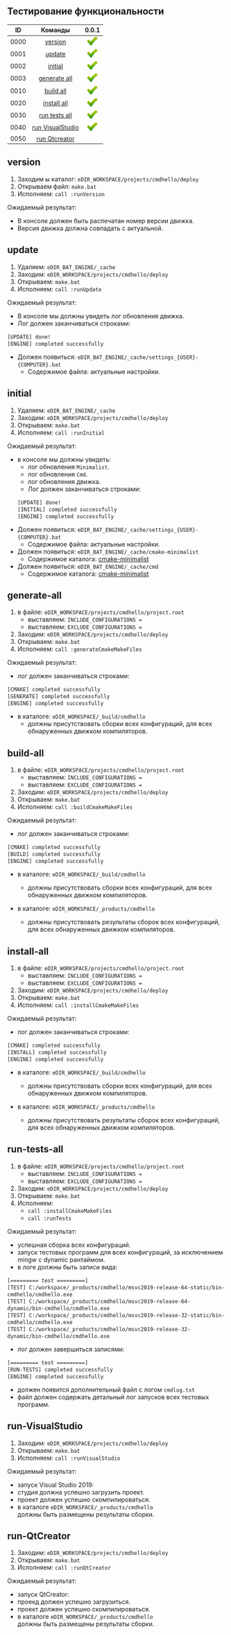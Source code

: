 ﻿
Тестирование функциональности
-----------------------------

| **ID** | **Команды**           | **0.0.1**                                             |  
|:------:|:---------------------:|:-----------------------------------------------------:|  
|  0000  | [version][0]          | [![](success.png)](#version "2021y-01m-11d")          |  
|  0001  | [update][1]           | [![](success.png)](#update "2021y-01m-11d")           |  
|  0002  | [initial][2]          | [![](success.png)](#initial "2021y-01m-11d")          |  
|  0003  | [generate all][3]     | [![](success.png)](#generate-all "2021y-01m-11d")     |  
|  0010  | [build all][4]        | [![](success.png)](#build-all "2021y-01m-11d")        |  
|  0020  | [install all][5]      | [![](success.png)](#install-all "2021y-01m-11d")      |  
|  0030  | [run tests all][6]    | [![](success.png)](#run-tests-all "2021y-01m-11d")    |  
|  0040  | [run VisualStudio][7] | [![](success.png)](#run-VisualStudio "2021y-01m-11d") |  
|  0050  | [run Qtcreator][8]    |                                                       |  

[0]: #version "должен распечатать версию движка в консоли"  
[1]: #update "обновление настроек движка"  
[2]: #initial "обновление запчастей движка"  
[3]: #generate-all "генерируем MakeFiles для всех конфигураций"  
[4]: #build-all "сборка всех конфигураций"  
[5]: #install-all "сбоорка и деплой всех конфигураций"  
[6]: #run-tests-all "запуск тестов для всех конфигураций"  
[7]: #run-VisualStudio "запуск Visual Studio 2019"  
[8]: #run-QtCreator "запуск QtCreator"  

## version
1. Заходим ы каталог: `eDIR_WORKSPACE/projects/cmdhello/deploy`  
2. Открываем файл: `make.bat`  
3. Исполняем: `call :runVersion`  

Ожидаемый результат:  
  - В консоле должен быть распечатан номер версии движка.  
  - Версия движка должна совпадать с актуальной.  


## update
1. Удаляем: `eDIR_BAT_ENGINE/_cache`  
2. Заходим: `eDIR_WORKSPACE/projects/cmdhello/deploy`  
3. Открываем: `make.bat`  
4. Исполняем: `call :runUpdate`  

Ожидаемый результат:  
  - В консоле мы должны увидеть лог обновления движка.  
  - Лог должен заканчиваться строками:
  ```
  [UPDATE] done!
  [ENGINE] completed successfully  
  ```
  - Должен появиться: `eDIR_BAT_ENGINE/_cache/settings_{USER}-{COMPUTER}.bat`  
    - Содержимое файла: актуальные настройки.  

## initial
1. Удаляем: `eDIR_BAT_ENGINE/_cache`  
2. Заходим: `eDIR_WORKSPACE/projects/cmdhello/deploy`  
3. Открываем: `make.bat`  
4. Исполняем: `call :runInitial`  

Ожидаемый результат:  
  - в консоле мы должны увидеть:  
    - лог обновления `Minimalist`.  
    - лог обновления `Cmd`.  
    - лог обновления движка.  
    - Лог должен заканчиваться строками:
    ```
    [UPDATE] done!
    [INITIAL] completed successfully
    [ENGINE] completed successfully         
    ```
  - Должен появиться: `eDIR_BAT_ENGINE/_cache/settings_{USER}-{COMPUTER}.bat`  
    - Содержимое файла: актуальные настройки.  
  - Должен появиться: `eDIR_BAT_ENGINE/_cache/cmake-minimalist`  
    - Содержимое каталога: [cmake-minimalist](https://github.com/Kartonagnick/cmake-minimalist "репозиторий")  
  - Должен появиться: `eDIR_BAT_ENGINE/_cache/cmd`  
    - Содержимое каталога: [cmake-minimalist](https://github.com/Kartonagnick/cmd-windows "репозиторий")  

## generate-all
1. в файле: `eDIR_WORKSPACE/projects/cmdhello/project.root`
   - выставляем: `INCLUDE_CONFIGURATIONS =`
   - выставляем: `EXCLUDE_CONFIGURATIONS =`
2. Заходим: `eDIR_WORKSPACE/projects/cmdhello/deploy`  
3. Открываем: `make.bat`  
4. Исполняем: `call :generateCmakeMakeFiles`  

Ожидаемый результат:  
  - лог должен заканчиваться строками:  
  ```
  [CMAKE] completed successfully
  [GENERATE] completed successfully
  [ENGINE] completed successfully
  ```
  - в каталоге: `eDIR_WORKSPACE/_build/cmdhello`  
    - должны присутствовать сборки всех конфигураций,
      для всех обнаруженных движком компиляторов.  

## build-all
1. в файле: `eDIR_WORKSPACE/projects/cmdhello/project.root`
   - выставляем: `INCLUDE_CONFIGURATIONS =`
   - выставляем: `EXCLUDE_CONFIGURATIONS =`
2. Заходим: `eDIR_WORKSPACE/projects/cmdhello/deploy`  
3. Открываем: `make.bat`  
4. Исполняем: `call :buildCmakeMakeFiles`  

Ожидаемый результат:  
  - лог должен заканчиваться строками:  
  ```
  [CMAKE] completed successfully
  [BUILD] completed successfully
  [ENGINE] completed successfully
  ```
  - в каталоге: `eDIR_WORKSPACE/_build/cmdhello`  
    - должны присутствовать сборки всех конфигураций,
      для всех обнаруженных движком компиляторов.  

  - в каталоге: `eDIR_WORKSPACE/_products/cmdhello`  
    - должны присутствовать результаты сборок всех конфигураций,
      для всех обнаруженных движком компиляторов.  

## install-all
1. в файле: `eDIR_WORKSPACE/projects/cmdhello/project.root`
   - выставляем: `INCLUDE_CONFIGURATIONS =`
   - выставляем: `EXCLUDE_CONFIGURATIONS =`
2. Заходим: `eDIR_WORKSPACE/projects/cmdhello/deploy`  
3. Открываем: `make.bat`  
4. Исполняем: `call :installCmakeMakeFiles`  

Ожидаемый результат:  
  - лог должен заканчиваться строками:  
  ```
  [CMAKE] completed successfully
  [INSTALL] completed successfully
  [ENGINE] completed successfully
  ```
  - в каталоге: `eDIR_WORKSPACE/_build/cmdhello`  
    - должны присутствовать сборки всех конфигураций,
      для всех обнаруженных движком компиляторов.  

  - в каталоге: `eDIR_WORKSPACE/_products/cmdhello`  
    - должны присутствовать результаты сборок всех конфигураций,
      для всех обнаруженных движком компиляторов.  


## run-tests-all 
1. в файле: `eDIR_WORKSPACE/projects/cmdhello/project.root`
   - выставляем: `INCLUDE_CONFIGURATIONS =`
   - выставляем: `EXCLUDE_CONFIGURATIONS =`
2. Заходим: `eDIR_WORKSPACE/projects/cmdhello/deploy`  
3. Открываем: `make.bat`  
4. Исполняем: 
   - `call :installCmakeMakeFiles`  
   - `call :runTests`  

Ожидаемый результат:  
  - успешная сборка всех конфигураций.  
  - запуск тестовых программ для всех конфигураций, 
    за исключением mingw с dynamic рантаймом.  
  - в логе должны быть записи вида:  
  ```
  [========= test =========]    
  [TEST] C:/workspace/_products/cmdhello/msvc2019-release-64-static/bin-cmdhello/cmdhello.exe 
  [TEST] C:/workspace/_products/cmdhello/msvc2019-release-64-dynamic/bin-cmdhello/cmdhello.exe 
  [TEST] C:/workspace/_products/cmdhello/msvc2019-release-32-static/bin-cmdhello/cmdhello.exe 
  [TEST] C:/workspace/_products/cmdhello/msvc2019-release-32-dynamic/bin-cmdhello/cmdhello.exe 
   ```
  - лог должен завершиться записями:
  ```
  [========= test =========]
  [RUN-TESTS] completed successfully
  [ENGINE] completed successfully
  ```
  - должен появится дополнительный файл с логом `cmdlog.txt`  
  - файл должен содержать детальный лог запусков всех тестовых программ.  

## run-VisualStudio
1. Заходим: `eDIR_WORKSPACE/projects/cmdhello/deploy`  
3. Открываем: `make.bat`  
4. Исполняем: `call :runVisualStudio`  

Ожидаемый результат:  
  - запуск Visual Studio 2019:  
  - студия должна успешно загрузить проект.  
  - проект должен успешно скомпилироваться.  
  - в каталоге `eDIR_WORKSPACE/_products/cmdhello`  
    должны быть размещены результаты сборки.  

## run-QtCreator
1. Заходим: `eDIR_WORKSPACE/projects/cmdhello/deploy`  
3. Открываем: `make.bat`  
4. Исполняем: `call :runQtCreator`  

Ожидаемый результат:  
  - запуск QtCreator:  
  - проекд должен успешно загрузиться.
  - проект должен успешно скомпилироваться.  
  - в каталоге `eDIR_WORKSPACE/_products/cmdhello`  
    должны быть размещены результаты сборки.  
